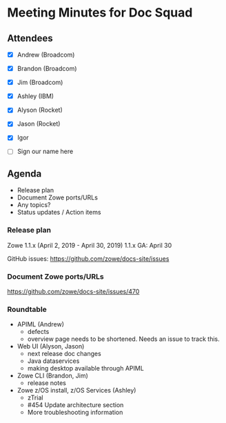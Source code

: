 # Meeting Minutes for Doc Squad

## Attendees

- [x] Andrew (Broadcom)
- [x] Brandon (Broadcom)
- [x] Jim (Broadcom)
- [x] Ashley (IBM)
- [x] Alyson (Rocket)
- [x] Jason (Rocket)
- [x] Igor
- [ ] Sign our name here


## Agenda 
- Release plan
- Document Zowe ports/URLs
- Any topics? 
- Status updates / Action items

### Release plan

Zowe 1.1.x (April 2, 2019 -	April 30, 2019)
1.1.x GA: April 30

GitHub issues: https://github.com/zowe/docs-site/issues

### Document Zowe ports/URLs

https://github.com/zowe/docs-site/issues/470

### Roundtable

  - APIML (Andrew)
    - defects
    - overview page needs to be shortened. Needs an issue to track this. 
  - Web UI (Alyson, Jason)
    -  next release doc changes
    - Java dataservices
    - making desktop available through APIML
  - Zowe CLI (Brandon, Jim)
    - release notes
  - Zowe z/OS install, z/OS Services (Ashley)
    - zTrial
    - #454 Update architecture section
    - More troubleshooting information














